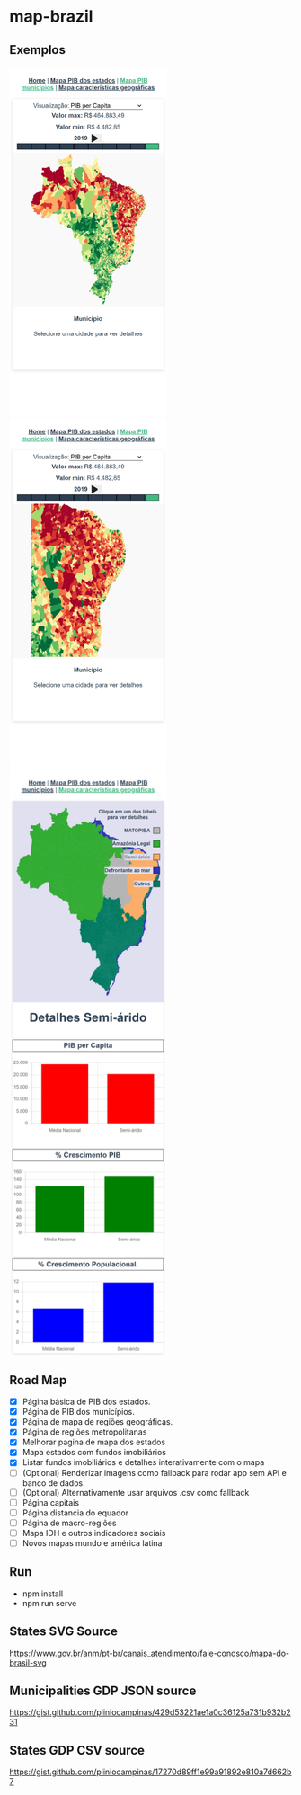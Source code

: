 # map-brazil

## Exemplos
<span>
<img src="https://github.com/pliniocampinas/map-brazil/blob/main/printed-examples/CitiesGdpMapPrint.png" alt="Print Mapa de cidades Pib per Capita" style="width:280px;"/>
</span>
<span>
<img src="https://github.com/pliniocampinas/map-brazil/blob/main/printed-examples/CitiesGdpMapZoomInPrint.png" alt="Print Mapa de cidades Pib per Capita" style="width:280px;"/>
</span>
<span>
<img align="top" src="https://github.com/pliniocampinas/map-brazil/blob/main/printed-examples/GeoFeaturesMapPrint.png" alt="Print Mapa de cidades Pib per Capita" style="width:280px;"/>
</span>

## Road Map


- [x] Página básica de PIB dos estados. 
- [x] Página de PIB dos municípios. 
- [x] Página de mapa de regiões geográficas. 
- [x] Página de regiões metropolitanas
- [x] Melhorar pagina de mapa dos estados
- [x] Mapa estados com fundos imobiliários
- [x] Listar fundos imobiliários e detalhes interativamente com o mapa
- [ ] (Optional) Renderizar imagens como fallback para rodar app sem API e banco de dados. 
- [ ] (Optional) Alternativamente usar arquivos .csv como fallback
- [ ] Página capitais
- [ ] Página distancia do equador
- [ ] Página de macro-regiões
- [ ] Mapa IDH e outros indicadores sociais
- [ ] Novos mapas mundo e américa latina

## Run 

- npm install
- npm run serve

## States SVG Source

https://www.gov.br/anm/pt-br/canais_atendimento/fale-conosco/mapa-do-brasil-svg

## Municipalities GDP JSON source

https://gist.github.com/pliniocampinas/429d53221ae1a0c36125a731b932b231

## States GDP CSV source

https://gist.github.com/pliniocampinas/17270d89ff1e99a91892e810a7d662b7
